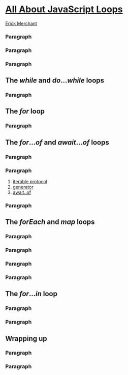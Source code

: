 # [All About JavaScript Loops](https://css-tricks.com/all-about-javascript-loops/)

[Erick Merchant](https://css-tricks.com/author/erickmerchant/)

### Paragraph

### Paragraph

### Paragraph

## The _while_ and _do_..._while_ loops

### Paragraph

## The _for_ loop

### Paragraph

## The _for_..._of_ and _await_..._of_ loops

### Paragraph

### Paragraph

1. [iterable protocol](https://developer.mozilla.org/en-US/docs/Web/JavaScript/Reference/Iteration_protocols)
2. [generator](https://developer.mozilla.org/en-US/docs/Web/JavaScript/Guide/Iterators_and_generators)
3. [await..of](https://developer.mozilla.org/en-US/docs/Web/JavaScript/Reference/Statements/for-await...of)

### Paragraph

## The _forEach_ and _map_ loops

### Paragraph

### Paragraph

### Paragraph

### Paragraph

## The _for_..._in_ loop

### Paragraph

### Paragraph

## Wrapping up

### Paragraph

### Paragraph